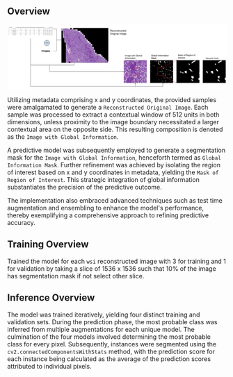 ## Overview

![alt text](images/overview_of_submission.jpg)
 
Utilizing metadata comprising x and y coordinates, the provided samples were amalgamated to generate a `Reconstructed Original Image`. Each sample was processed to extract a contextual window of 512 units in both dimensions, unless proximity to the image boundary necessitated a larger contextual area on the opposite side. This resulting composition is denoted as the `Image with Global Information`.

A predictive model was subsequently employed to generate a segmentation mask for the `Image with Global Information`, henceforth termed as `Global Information Mask`. Further refinement was achieved by isolating the region of interest based on x and y coordinates in metadata, yielding the `Mask of Region of Interest`. This strategic integration of global information substantiates the precision of the predictive outcome.

The implementation also embraced advanced techniques such as test time augmentation and ensembling to enhance the model's performance, thereby exemplifying a comprehensive approach to refining predictive accuracy.

## Training Overview

Trained the model for each `wsi` reconstructed image with 3 for training and 1 for validation by taking a slice of 1536 x 1536 such that 10% of the image has segmentation mask if not select other slice. 

## Inference Overview

The model was trained iteratively, yielding four distinct training and validation sets. During the prediction phase, the most probable class was inferred from multiple augmentations for each unique model. The culmination of the four models involved determining the most probable class for every pixel. Subsequently, instances were segmented using the `cv2.connectedComponentsWithStats` method, with the prediction score for each instance being calculated as the average of the prediction scores attributed to individual pixels.
